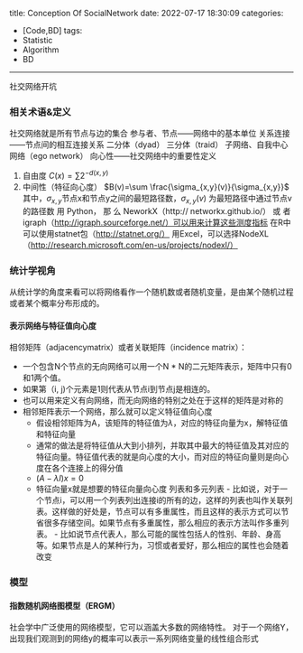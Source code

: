 title: Conception Of SocialNetwork 
date: 2022-07-17 18:30:09
categories:
- [Code,BD]
tags:
- Statistic
- Algorithm
- BD
---
社交网络开坑
<!--more-->
### 相关术语&定义
社交网络就是所有节点与边的集合
参与者、节点——网络中的基本单位
关系连接——节点间的相互连接关系
二分体（dyad）
三分体（traid）
子网络、自我中心网络（ego network）
向心性——社交网络中的重要性定义
1. 自由度
    $C(x)=\sum 2^{-d(x,y)}$
1. 中间性（特征向心度）
    $B(v)=\sum \frac{\sigma_{x,y}(v)}{\sigma_{x,y}}$
    其中，$\sigma_{x,y}$节点x和节点y之间的最短路径数，$\sigma_{x,y}(v)$ 为最短路径中通过节点v的路径数
用 Python， 那 么 NeworkX（http:// networkx.github.io/） 或 者 igraph（http://igraph.sourceforge.net/）可以用来计算这些测度指标
在R中可以使用statnet包（http://statnet.org/）
用Excel，可以选择NodeXL（http://research.microsoft.com/en-us/projects/nodexl/）


### 统计学视角
从统计学的角度来看可以将网络看作一个随机数或者随机变量，是由某个随机过程或者某个概率分布形成的。

#### 表示网络与特征值向心度
相邻矩阵（adjacencymatrix）或者关联矩阵（incidence matrix）：
   - 一个包含N个节点的无向网络可以用一个N * N的二元矩阵表示，矩阵中只有0和1两个值。
   - 如果第（i, j)个元素是1则代表从节点i到节点j是相连的。
   - 也可以用来定义有向网络，而无向网络的特别之处在于这样的矩阵是对称的
   - 相邻矩阵表示一个网络，那么就可以定义特征值向心度
     - 假设相邻矩阵为A，该矩阵的特征值为$\lambda$，对应的特征向量为x，解特征值和特征向量
     - 通常的做法是将特征值从大到小排列，并取其中最大的特征值及其对应的特征向量。特征值代表的就是向心度的大小，而对应的特征向量则是向心度在各个连接上的得分值
     - $(A-\lambda I)x=0$
     - 特征向量x就是想要的特征向量向心度
列表和多元列表
    - 比如说，对于一个节点i，可以用一个列表列出连接i的所有的边，这样的列表也叫作关联列表。这样做的好处是，节点可以有多重属性，而且这样的表示方式可以节省很多存储空间。如果节点有多重属性，那么相应的表示方法叫作多重列表。
    - 比如说节点代表人，那么可能的属性包括人的性别、年龄、身高等。如果节点是人的某种行为，习惯或者爱好，那么相应的属性也会随着改变

### 模型
#### 指数随机网络图模型（ERGM）

社会学中广泛使用的网络模型，它可以涵盖大多数的网络特性。
对于一个网络Y，出现我们观测到的网络y的概率可以表示一系列网络变量的线性组合形式
